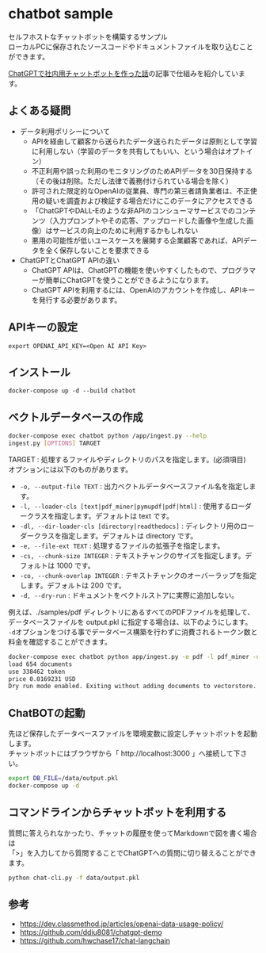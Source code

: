 # chatbot sample

セルフホストなチャットボットを構築するサンプル  
ローカルPCに保存されたソースコードやドキュメントファイルを取り込むことができます。

[ChatGPTで社内用チャットボットを作った話](https://zenn.dev/tatsui/articles/langchain-chatbot)の記事で仕組みを紹介しています。

## よくある疑問
* データ利用ポリシーについて
  * APIを経由して顧客から送られたデータ送られたデータは原則として学習に利用しない（学習のデータを共有してもいい、という場合はオプトイン）
  * 不正利用や誤った利用のモニタリングのためAPIデータを30日保持する（その後は削除。ただし法律で義務付けられている場合を除く）
  * 許可された限定的なOpenAIの従業員、専門の第三者請負業者は、不正使用の疑いを調査および検証する場合だけにこのデータにアクセスできる
  * 「ChatGPTやDALL-Eのような非APIのコンシューマサービスでのコンテンツ（入力プロンプトやその応答、アップロードした画像や生成した画像）はサービスの向上のために利用するかもしれない
  * 悪用の可能性が低いユースケースを展開する企業顧客であれば、APIデータを全く保存しないことを要求できる
* ChatGPTとChatGPT APIの違い
  * ChatGPT APIは、ChatGPTの機能を使いやすくしたもので、プログラマーが簡単にChatGPTを使うことができるようになります。
  * ChatGPT APIを利用するには、OpenAIのアカウントを作成し、APIキーを発行する必要があります。

## APIキーの設定
```
export OPENAI_API_KEY=<Open AI API Key>
```

## インストール
```
docker-compose up -d --build chatbot
```

## ベクトルデータベースの作成
```bash
docker-compose exec chatbot python /app/ingest.py --help
ingest.py [OPTIONS] TARGET
```
TARGET : 処理するファイルやディレクトリのパスを指定します。(必須項目)  
オプションには以下のものがあります。

* `-o, --output-file TEXT` : 出力ベクトルデータベースファイル名を指定します。
* `-l, --loader-cls [text|pdf_miner|pymupdf|pdf|html]` : 使用するローダークラスを指定します。デフォルトは text です。
* `-dl, --dir-loader-cls [directory|readthedocs]` : ディレクトリ用のローダークラスを指定します。デフォルトは directory です。
* `-e, --file-ext TEXT` : 処理するファイルの拡張子を指定します。
* `-cs, --chunk-size INTEGER` : テキストチャンクのサイズを指定します。デフォルトは 1000 です。
* `-co, --chunk-overlap INTEGER` : テキストチャンクのオーバーラップを指定します。デフォルトは 200 です。
* `-d, --dry-run` : ドキュメントをベクトルストアに実際に追加しない。

例えば、./samples/pdf ディレクトリにあるすべてのPDFファイルを処理して、データベースファイルを output.pkl に指定する場合は、以下のようにします。  
`-d`オプションをつける事でデータベース構築を行わずに消費されるトークン数と料金を確認することができます。

```bash
docker-compose exec chatbot python app/ingest.py -e pdf -l pdf_miner -o /data/output.pkl -d /samples/pdf
load 654 documents
use 338462 token
price 0.0169231 USD
Dry run mode enabled. Exiting without adding documents to vectorstore.
```

## ChatBOTの起動
先ほど保存したデータベースファイルを環境変数に設定しチャットボットを起動します。  
チャットボットにはブラウザから「 http://localhost:3000 」へ接続して下さい。
```bash
export DB_FILE=/data/output.pkl
docker-compose up -d
```

## コマンドラインからチャットボットを利用する
質問に答えられなかったり、チャットの履歴を使ってMarkdownで図を書く場合は  
「>」を入力してから質問することでChatGPTへの質問に切り替えることができます。
```bash
python chat-cli.py -f data/output.pkl
```

## 参考
* https://dev.classmethod.jp/articles/openai-data-usage-policy/
* https://github.com/ddiu8081/chatgpt-demo
* https://github.com/hwchase17/chat-langchain
